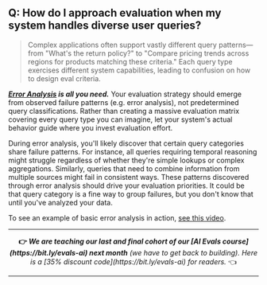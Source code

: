 ## Q: How do I approach evaluation when my system handles diverse user queries?

> Complex applications often support vastly different query patterns—from "What's the return policy?" to "Compare pricing trends across regions for products matching these criteria." Each query type exercises different system capabilities, leading to confusion on how to design eval criteria.

**_[Error Analysis](https://youtu.be/e2i6JbU2R-s?si=8p5XVxbBiioz69Xc) is all you need._** Your evaluation strategy should emerge from observed failure patterns (e.g. error analysis), not predetermined query classifications. Rather than creating a massive evaluation matrix covering every query type you can imagine, let your system's actual behavior guide where you invest evaluation effort.

During error analysis, you'll likely discover that certain query categories share failure patterns. For instance, all queries requiring temporal reasoning might struggle regardless of whether they're simple lookups or complex aggregations. Similarly, queries that need to combine information from multiple sources might fail in consistent ways. These patterns discovered through error analysis should drive your evaluation priorities.  It could be that query category is a fine way to group failures, but you don't know that until you've analyzed your data.

To see an example of basic error analysis in action, [see this video](https://youtu.be/e2i6JbU2R-s?si=8p5XVxbBiioz69Xc).

<hr>
<div class="cta" style="text-align: center;">
<strong>👉 <em>We are teaching our last and final cohort of our [AI Evals course](https://bit.ly/evals-ai) next month</strong> (we have to get back to building). Here is a [35% discount code](https://bit.ly/evals-ai) for readers.</em> 👈
</div>
<hr>
